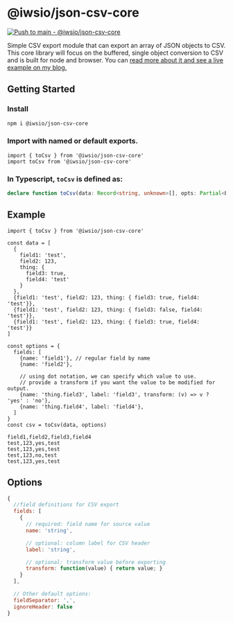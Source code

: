 # @iwsio/json-csv-core

[![Push to main - @iwsio/json-csv-core](https://github.com/iwsllc/json-csv/actions/workflows/push-core.yml/badge.svg)](https://github.com/iwsllc/json-csv/actions/workflows/push-core.yml)

Simple CSV export module that can export an array of JSON objects to CSV. This core library will focus on the buffered, single object conversion to CSV and is built for node and browser. You can [read more about it and see a live example on my blog.](https://iws.io/2023/json-csv-v6) 

## Getting Started

### Install
```bash
npm i @iwsio/json-csv-core
```

### Import with named or default exports.
```es6
import { toCsv } from '@iwsio/json-csv-core'
import toCsv from '@iwsio/json-csv-core'
```

### In Typescript, `toCsv` is defined as:
```typescript
declare function toCsv(data: Record<string, unknown>[], opts: Partial<ExportOptions>): string;
```

## Example
```es6
import { toCsv } from '@iwsio/json-csv-core'

const data = [
  {
    field1: 'test',
    field2: 123,
    thing: {
      field3: true,
      field4: 'test'
    }
  },
  {field1: 'test', field2: 123, thing: { field3: true, field4: 'test'}},
  {field1: 'test', field2: 123, thing: { field3: false, field4: 'test'}},
  {field1: 'test', field2: 123, thing: { field3: true, field4: 'test'}}
]

const options = {
  fields: [
    {name: 'field1'}, // regular field by name
    {name: 'field2'},
    
    // using dot notation, we can specify which value to use.
    // provide a transform if you want the value to be modified for output.
    {name: 'thing.field3', label: 'field3', transform: (v) => v ? 'yes' : 'no'},
    {name: 'thing.field4', label: 'field4'},
  ]
}
const csv = toCsv(data, options)
```
```csv
field1,field2,field3,field4
test,123,yes,test
test,123,yes,test
test,123,no,test
test,123,yes,test
```

## Options
```js
{
  //field definitions for CSV export
  fields: [
    {
      // required: field name for source value
      name: 'string',

      // optional: column label for CSV header
      label: 'string',

      // optional: transform value before exporting
      transform: function(value) { return value; }
    }
  ],

  // Other default options:
  fieldSeparator: ',',
  ignoreHeader: false
}
```
